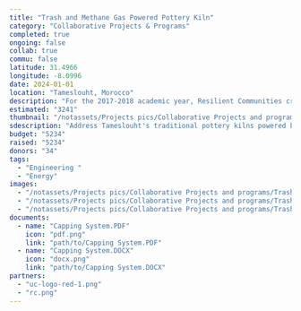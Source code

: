 ```yaml
---
title: "Trash and Methane Gas Powered Pottery Kiln"
category: "Collaborative Projects & Programs"
completed: true
ongoing: false
collab: true
commu: false
latitude: 31.4966
longitude: -8.0996
date: 2024-01-01
location: "Tameslouht, Morocco"
description: "For the 2017-2018 academic year, Resilient Communities created a senior capstone project for the mechanical engineering students. The team also consisted of two environmental engineering students, one EnvE professor, and a ceramics instructor who worked together to create the best possible solution to address Tameslouht's traditional, and yet toxic, pottery kilns powered by burning tires."
estimated: "3241"
thumbnail: "/notassets/Projects pics/Collaborative Projects and programs/Trash and Methane Gas Powered Pottery Kiln/somekindameeting.webp"
sdescription: "Address Tameslouht's traditional pottery kilns powered by burning tires."
budget: "5234"
raised: "5234"
donors: "34"
tags:
  - "Engineering "
  - "Energy"
images:
  - "/notassets/Projects pics/Collaborative Projects and programs/Trash and Methane Gas Powered Pottery Kiln/somekindameeting.webp"
  - "/notassets/Projects pics/Collaborative Projects and programs/Trash and Methane Gas Powered Pottery Kiln/pic1.webp"
  - "/notassets/Projects pics/Collaborative Projects and programs/Trash and Methane Gas Powered Pottery Kiln/pic2.webp"
documents:
  - name: "Capping System.PDF"
    icon: "pdf.png"
    link: "path/to/Capping System.PDF"
  - name: "Capping System.DOCX"
    icon: "docx.png"
    link: "path/to/Capping System.DOCX"
partners:
  - "uc-logo-red-1.png"
  - "rc.png"
---
```

